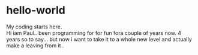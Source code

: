 # hello-world
My coding starts here.  
Hi iam Paul.. been programming for for fun fora couple of years now. 4 years so to say... but now i want to take it to a whole new level and actually make a leaving from it .
